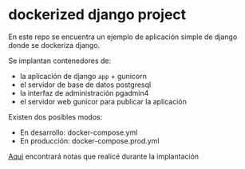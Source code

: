 # dockerized django project

En este repo se encuentra un ejemplo de aplicación simple de django donde se dockeriza django.

Se implantan contenedores de:

* la aplicación de django `app` + gunicorn
* el servidor de base de datos postgresql
* la interfaz de administración pgadmin4
* el servidor web gunicor para publicar la aplicación 

Existen dos posibles modos:

* En desarrollo: docker-compose.yml
* En producción: docker-compose.prod.yml

[Aqui](https://github.com/gcastilloh/dockerized-django-project/blob/master/readme.md) encontrará notas que realicé durante la implantación 
